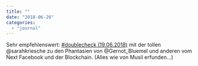 ```yaml
---
title: ""
date: "2018-06-20"
categories: 
  - "journal"
---
```


Sehr empfehlenswert: [#doublecheck (19.06.2018)](https://www.podcast.de/episode/384188004/%23doublecheck+%2819.06.2018%29/) mit der tollen @sarahkriesche zu den Phantasien von @Gernot\_Bluemel und anderen vom Next Facebook und der Blockchain. (Alles wie von Musil erfunden...)
